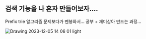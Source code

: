 ## 검색 기능을 나 혼자 만들어보자....
Prefix trie 알고리즘 문제보다가 멘붕와서... 공부 + 재미삼아 만드는 과정...

![Drawing 2023-12-05 14 08 01 light](https://github.com/resetmerlin/Search-bar/assets/108568153/15a0aa8f-5435-45c7-80c8-864d8fbc8372)
